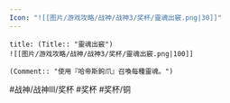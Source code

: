 ```yaml
---
Icon: "![[图片/游戏攻略/战神/战神3/奖杯/靈魂出竅.png|30]]"
---
```

```ad-common-bronze-trophy
title: (Title:: "靈魂出竅")
![[图片/游戏攻略/战神/战神3/奖杯/靈魂出竅.png|100]]

(Comment:: "使用『哈帝斯鉤爪』召喚每種靈魂。")
```

#战神/战神III/奖杯 #奖杯 #奖杯/铜

